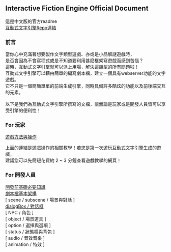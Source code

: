 ## Interactive Fiction Engine Official Document

這是中文版的官方readme <br>
[互動式文字引擎Repo連結](https://github.com/NaoCoding/Interactive-Fiction-Engine.c)

### 前言

當你心中充滿著想要製作文字類型遊戲、亦或是小品解謎遊戲時， <br>
是否會因為不會寫程式或是不知道要利用甚麼框架寫遊戲而感到苦惱？ <br>
這時，互動式文字引擎就可以派上用場，解決這類型的所有問題啦！ <br>
互動式文字引擎可以藉由簡單的編寫劇本檔，建立一個具有webserver功能的文字遊戲。 <br>
它不只是一個簡簡單單的前端生成引擎，同時具備許多酷炫的功能以及前後端交互的元素。 <br>
<br>
以下是我們為互動式文字引擎所撰寫的文檔，讓無論是玩家或是開發人員皆可以享受引擎的便利性！<br>

### For 玩家

[遊戲方法與操作](/Interactive-Fiction-Engine.c.document/HowToPlay-zhtw.md) <br>

上面的連結是遊戲操作的相關教學！若您是第一次遊玩互動式文字引擎生成的遊戲， <br>
建議您可以先簡短花費約 2 ~ 3 分鐘查看遊戲教學的網頁！ <br>

### For 開發人員

[開發前基礎必要知識](/Interactive-Fiction-Engine.c.document/before_dev_zhtw.md) <br>
[劇本檔基本架構](/Interactive-Fiction-Engine.c.document/dev_general_zhtw.md) <br>
[ scene / subscene / 場景與對話 ] <br>
[ dialogBox / 對話框 ](/Interactive-Fiction-Engine.c.document/dialogBox_zhtw.md) <br>
[ NPC / 角色 ] <br>
[ object / 場景道具 ] <br>
[ option / 選擇與選項 ] <br>
[ status / 狀態欄與背包 ] <br>
[ audio / 音效音樂 ] <br>
[ animation / 特效 ] <br>



